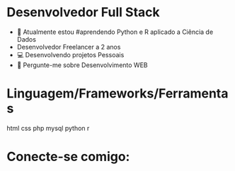 # Desenvolvedor Full Stack
- 🌱 Atualmente estou #aprendendo Python e R aplicado a Ciência de Dados
- Desenvolvedor Freelancer a 2 anos 
- 💻 Desenvolvendo projetos Pessoais
- 💬 Pergunte-me sobre Desenvolvimento WEB

# Linguagem/Frameworks/Ferramentas
html css php mysql python r 

# Conecte-se comigo:
